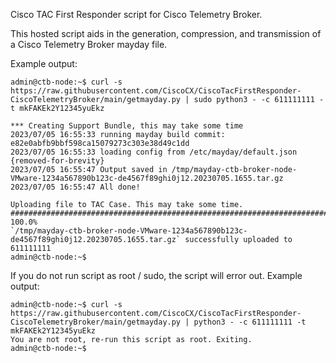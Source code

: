 Cisco TAC First Responder script for Cisco Telemetry Broker.

This hosted script aids in the generation, compression, and transmission of a Cisco Telemetry Broker mayday file. 

Example output:
```
admin@ctb-node:~$ curl -s https://raw.githubusercontent.com/CiscoCX/CiscoTacFirstResponder-CiscoTelemetryBroker/main/getmayday.py | sudo python3 - -c 611111111 -t mkFAKEk2Y12345yuEkz

*** Creating Support Bundle, this may take some time
2023/07/05 16:55:33 running mayday build commit: e82e0abfb9bbf598ca15079273c303e38d49c1dd
2023/07/05 16:55:33 loading config from /etc/mayday/default.json
{removed-for-brevity}
2023/07/05 16:55:47 Output saved in /tmp/mayday-ctb-broker-node-VMware-1234a567890b123c-de4567f89ghi0j12.20230705.1655.tar.gz
2023/07/05 16:55:47 All done!

Uploading file to TAC Case. This may take some time.
######################################################################## 100.0%
`/tmp/mayday-ctb-broker-node-VMware-1234a567890b123c-de4567f89ghi0j12.20230705.1655.tar.gz` successfully uploaded to 611111111
admin@ctb-node:~$
```

If you do not run script as root / sudo, the script will error out. 
Example output: 
```
admin@ctb-node:~$ curl -s https://raw.githubusercontent.com/CiscoCX/CiscoTacFirstResponder-CiscoTelemetryBroker/main/getmayday.py | python3 - -c 611111111 -t mkFAKEk2Y12345yuEkz
You are not root, re-run this script as root. Exiting.
admin@ctb-node:~$
```
